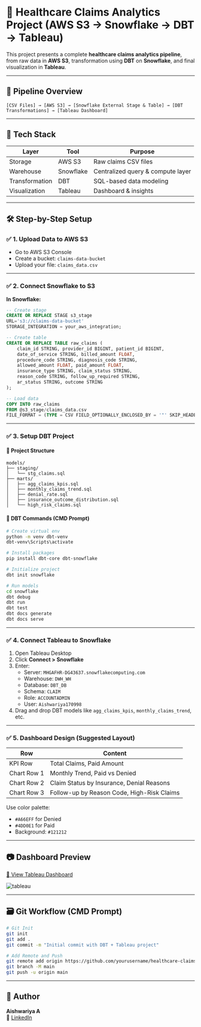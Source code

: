 
# 🏥 Healthcare Claims Analytics Project (AWS S3 → Snowflake → DBT → Tableau)

This project presents a complete **healthcare claims analytics pipeline**, from raw data in **AWS S3**, transformation using **DBT** on **Snowflake**, and final visualization in **Tableau**.

---

## 📌 Pipeline Overview

```
[CSV Files] → [AWS S3] → [Snowflake External Stage & Table] → [DBT Transformations] → [Tableau Dashboard]
```

---

## 🧱 Tech Stack

| Layer         | Tool         | Purpose                           |
|---------------|--------------|-----------------------------------|
| Storage       | AWS S3       | Raw claims CSV files              |
| Warehouse     | Snowflake    | Centralized query & compute layer |
| Transformation| DBT          | SQL-based data modeling           |
| Visualization | Tableau      | Dashboard & insights              |

---

## 🛠️ Step-by-Step Setup

### ✅ 1. Upload Data to AWS S3

- Go to AWS S3 Console
- Create a bucket: `claims-data-bucket`
- Upload your file: `claims_data.csv`

---

### ✅ 2. Connect Snowflake to S3

**In Snowflake:**

```sql
-- Create stage
CREATE OR REPLACE STAGE s3_stage
URL='s3://claims-data-bucket'
STORAGE_INTEGRATION = your_aws_integration;

-- Create table
CREATE OR REPLACE TABLE raw_claims (
    claim_id STRING, provider_id BIGINT, patient_id BIGINT,
    date_of_service STRING, billed_amount FLOAT,
    procedure_code STRING, diagnosis_code STRING,
    allowed_amount FLOAT, paid_amount FLOAT,
    insurance_type STRING, claim_status STRING,
    reason_code STRING, follow_up_required STRING,
    ar_status STRING, outcome STRING
);

-- Load data
COPY INTO raw_claims
FROM @s3_stage/claims_data.csv
FILE_FORMAT = (TYPE = CSV FIELD_OPTIONALLY_ENCLOSED_BY = '"' SKIP_HEADER = 1);
```

---

### ✅ 3. Setup DBT Project

#### 🧩 Project Structure

```
models/
├── staging/
│   └── stg_claims.sql
├── marts/
│   ├── agg_claims_kpis.sql
│   ├── monthly_claims_trend.sql
│   ├── denial_rate.sql
│   ├── insurance_outcome_distribution.sql
│   └── high_risk_claims.sql
```

#### 🧬 DBT Commands (CMD Prompt)
```bash
# Create virtual env
python -m venv dbt-venv
dbt-venv\Scripts\activate

# Install packages
pip install dbt-core dbt-snowflake

# Initialize project
dbt init snowflake

# Run models
cd snowflake
dbt debug
dbt run
dbt test
dbt docs generate
dbt docs serve
```

---

### ✅ 4. Connect Tableau to Snowflake

1. Open Tableau Desktop
2. Click **Connect > Snowflake**
3. Enter:
   - Server: `MHGAFHR-DG43637.snowflakecomputing.com`
   - Warehouse: `DWH_WH`
   - Database: `DBT_DB`
   - Schema: `CLAIM`
   - Role: `ACCOUNTADMIN`
   - User: `Aishwariya170998`
4. Drag and drop DBT models like `agg_claims_kpis`, `monthly_claims_trend`, etc.

---

### ✅ 5. Dashboard Design (Suggested Layout)

| Row            | Content                            |
|----------------|-------------------------------------|
| KPI Row        | Total Claims, Paid Amount           |
| Chart Row 1    | Monthly Trend, Paid vs Denied       |
| Chart Row 2    | Claim Status by Insurance, Denial Reasons |
| Chart Row 3    | Follow-up by Reason Code, High-Risk Claims |

Use color palette:
- `#A66EFF` for Denied
- `#4DD0E1` for Paid
- Background: `#121212`

---

## 📷 Dashboard Preview

[🔗 View Tableau Dashboard](https://public.tableau.com/app/profile/aishwariya.alagesan/viz/ClaimsAnalytics_17497746800490/HealthcareClaimsAnalyticsDashboard)

![tableau](https://github.com/user-attachments/assets/912c9b13-6e98-4420-bba1-d2c05822a06d)

---

## 🗃️ Git Workflow (CMD Prompt)

```bash
# Git Init
git init
git add .
git commit -m "Initial commit with DBT + Tableau project"

# Add Remote and Push
git remote add origin https://github.com/yourusername/healthcare-claims-dashboard.git
git branch -M main
git push -u origin main
```

---

## 👤 Author

**Aishwariya A**  
🔗 [LinkedIn](https://www.linkedin.com/in/aishwariya-alagesan)



